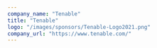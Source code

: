 ```yaml
---
company_name: "Tenable"
title: "Tenable"
logo: "/images/sponsors/Tenable-Logo2021.png"
company_url: "https://www.tenable.com/"
---
```


